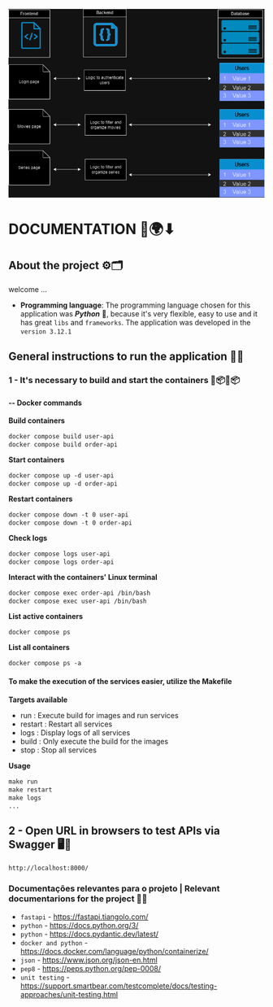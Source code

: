 ![screenshot](CineList.drawio.png "Application")

# DOCUMENTATION 🔎🌍⬇ 

## About the project ⚙️🗂

welcome ...

- **Programming language**: The programming language chosen for this application was ***Python*** 🐍, because it's very flexible, easy to use and it has great `libs` and `frameworks`. The application was developed in the `version 3.12.1`

## General instructions to run the application 🔎📖

### 1 - It's necessary to build and start the containers 🐋📦🐋📦

#### -- Docker commands 

**Build containers**
```
docker compose build user-api
docker compose build order-api
```

**Start containers**
```
docker compose up -d user-api
docker compose up -d order-api
```

**Restart containers**
```
docker compose down -t 0 user-api
docker compose down -t 0 order-api
```

**Check logs**
```
docker compose logs user-api
docker compose logs order-api
```

**Interact with the containers' Linux terminal**
```
docker compose exec order-api /bin/bash
docker compose exec user-api /bin/bash
```

**List active containers**
```
docker compose ps
```

**List all containers**
```
docker compose ps -a
```


#### To make the execution of the services easier, utilize the Makefile

**Targets available**
- run : Execute build for images and run services
- restart : Restart all services
- logs : Display logs of all services 
- build : Only execute the build for the images
- stop : Stop all services

**Usage**
```
make run
make restart
make logs
...
```

## 2 - Open URL in browsers to test APIs via Swagger 🖥️🛜

```
http://localhost:8000/
```

### Documentações relevantes para o projeto | Relevant documentarions for the project 🔎🌐

- `fastapi`  -  https://fastapi.tiangolo.com/
- `python`  -  https://docs.python.org/3/
- `python`  -  https://docs.pydantic.dev/latest/
- `docker and python`  -  https://docs.docker.com/language/python/containerize/
- `json`  -  https://www.json.org/json-en.html
- `pep8`  -  https://peps.python.org/pep-0008/
- `unit testing`  -  https://support.smartbear.com/testcomplete/docs/testing-approaches/unit-testing.html